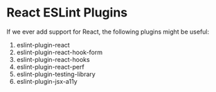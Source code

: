 # React ESLint Plugins

If we ever add support for React, the following plugins might be useful:

1. eslint-plugin-react
2. eslint-plugin-react-hook-form
3. eslint-plugin-react-hooks
4. eslint-plugin-react-perf
5. eslint-plugin-testing-library
6. eslint-plugin-jsx-a11y
